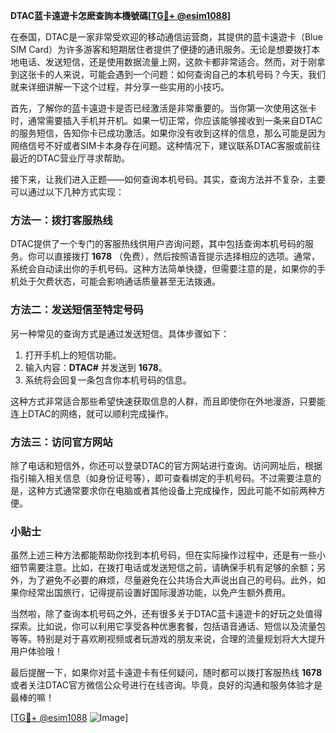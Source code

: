 **DTAC蓝卡遠遊卡怎麽查詢本機號碼[[TG💪+ @esim1088](https://t.me/s/esim1088)]**

在泰国，DTAC是一家非常受欢迎的移动通信运营商，其提供的蓝卡遠遊卡（Blue SIM Card）为许多游客和短期居住者提供了便捷的通讯服务。无论是想要拨打本地电话、发送短信，还是使用数据流量上网，这款卡都非常适合。然而，对于刚拿到这张卡的人来说，可能会遇到一个问题：如何查询自己的本机号码？今天，我们就来详细讲解一下这个过程，并分享一些实用的小技巧。

首先，了解你的蓝卡遠遊卡是否已经激活是非常重要的。当你第一次使用这张卡时，通常需要插入手机并开机。如果一切正常，你应该能够接收到一条来自DTAC的服务短信，告知你卡已成功激活。如果你没有收到这样的信息，那么可能是因为网络信号不好或者SIM卡本身存在问题。这种情况下，建议联系DTAC客服或前往最近的DTAC营业厅寻求帮助。

接下来，让我们进入正题——如何查询本机号码。其实，查询方法并不复杂，主要可以通过以下几种方式实现：

### 方法一：拨打客服热线
DTAC提供了一个专门的客服热线供用户咨询问题，其中包括查询本机号码的服务。你可以直接拨打 **1678** （免费），然后按照语音提示选择相应的选项。通常，系统会自动读出你的手机号码。这种方法简单快捷，但需要注意的是，如果你的手机处于欠费状态，可能会影响通话质量甚至无法拨通。

### 方法二：发送短信至特定号码
另一种常见的查询方式是通过发送短信。具体步骤如下：
1. 打开手机上的短信功能。
2. 输入内容：**DTAC#** 并发送到 **1678**。
3. 系统将会回复一条包含你本机号码的信息。

这种方式非常适合那些希望快速获取信息的人群，而且即使你在外地漫游，只要能连上DTAC的网络，就可以顺利完成操作。

### 方法三：访问官方网站
除了电话和短信外，你还可以登录DTAC的官方网站进行查询。访问网址后，根据指引输入相关信息（如身份证号等），即可查看绑定的手机号码。不过需要注意的是，这种方式通常要求你在电脑或者其他设备上完成操作，因此可能不如前两种方便。

### 小贴士
虽然上述三种方法都能帮助你找到本机号码，但在实际操作过程中，还是有一些小细节需要注意。比如，在拨打电话或发送短信之前，请确保手机有足够的余额；另外，为了避免不必要的麻烦，尽量避免在公共场合大声说出自己的号码。此外，如果你经常出国旅行，记得提前设置好国际漫游功能，以免产生额外费用。

当然啦，除了查询本机号码之外，还有很多关于DTAC蓝卡遠遊卡的好玩之处值得探索。比如说，你可以利用它享受各种优惠套餐，包括语音通话、短信以及流量包等等。特别是对于喜欢刷视频或者玩游戏的朋友来说，合理的流量规划将大大提升用户体验哦！

最后提醒一下，如果你对蓝卡遠遊卡有任何疑问，随时都可以拨打客服热线 **1678** 或者关注DTAC官方微信公众号进行在线咨询。毕竟，良好的沟通和服务体验才是最棒的嘛！

[[TG💪+ @esim1088](https://t.me/s/esim1088) ![Image](https://i.postimg.cc/4NQfJmqS/Snipaste-2025-05-13-00-14-12.png)]